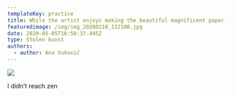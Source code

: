 ```yaml
---
templateKey: practice
title: While the artist enjoys making the beautiful magnificent paper flowers
featuredimage: /img/img_20200210_112100.jpg
date: 2020-05-05T16:50:37.445Z
type: Stolen kunst
authors:
  - author: Ana Vuković
---
```

![](/img/img_20200210_112100.jpg)

I didn’t reach zen
